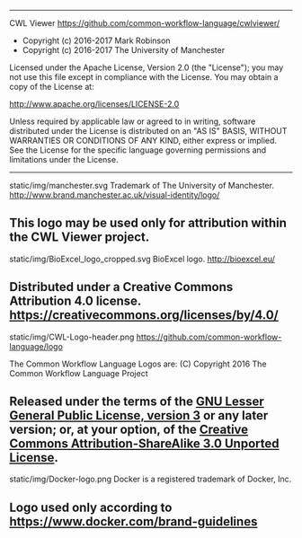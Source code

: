 ---------------
CWL Viewer
https://github.com/common-workflow-language/cwlviewer/

* Copyright (c) 2016-2017 Mark Robinson
* Copyright (c) 2016-2017 The University of Manchester

Licensed under the Apache License, Version 2.0 (the "License");
you may not use this file except in compliance with the License.
You may obtain a copy of the License at:

http://www.apache.org/licenses/LICENSE-2.0

Unless required by applicable law or agreed to in writing, software
distributed under the License is distributed on an "AS IS" BASIS,
WITHOUT WARRANTIES OR CONDITIONS OF ANY KIND, either express or
implied. See the License for the specific language governing
permissions and limitations under the License.

-----------------
static/img/manchester.svg
Trademark of The University of Manchester.
http://www.brand.manchester.ac.uk/visual-identity/logo/

This logo may be used only for attribution within the CWL Viewer project.
-----------------
static/img/BioExcel_logo_cropped.svg
BioExcel logo.
http://bioexcel.eu/

Distributed under a Creative Commons Attribution 4.0 license.
https://creativecommons.org/licenses/by/4.0/
-----------------
static/img/CWL-Logo-header.png
https://github.com/common-workflow-language/logo

The Common Workflow Language Logos are:
(C) Copyright 2016 The Common Workflow Language Project

Released under the terms of the [GNU Lesser General Public License, version 3](https://www.gnu.org/licenses/lgpl-3.0.html) or any later version; or, at your option, of the [Creative Commons Attribution-ShareAlike 3.0 Unported License](https://creativecommons.org/licenses/by-sa/3.0/).
-----------------
static/img/Docker-logo.png
Docker is a registered trademark of Docker, Inc.

Logo used only according to https://www.docker.com/brand-guidelines
-----------------
